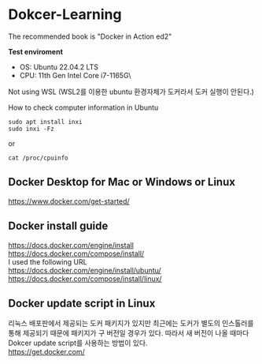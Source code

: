 # Dokcer-Learning
The recommended book is "Docker in Action ed2"

**Test enviroment**
- OS: Ubuntu 22.04.2 LTS
- CPU: 11th Gen Intel Core i7-1165G\

Not using WSL (WSL2를 이용한 ubuntu 환경자체가 도커라서 도커 실행이 안된다.)

How to check computer information in Ubuntu
```
sudo apt install inxi
sudo inxi -Fz
```
or
```
cat /proc/cpuinfo
```
## Docker Desktop for Mac or Windows or Linux
https://www.docker.com/get-started/

## Docker install guide
https://docs.docker.com/engine/install \
https://docs.docker.com/compose/install/ \
I used the following URL\
https://docs.docker.com/engine/install/ubuntu/ \
https://docs.docker.com/compose/install/linux/
## Docker update script in Linux
리눅스 배포판에서 제공되는 도커 패키지가 있지만 최근에는 도커가 별도의 인스톨러를 통해 제공되기 때문에 패키지가 구 버전일 경우가 있다. 따라서 새 버전이 나올 때마다 Dokcer update script를 사용하는 방법이 있다.\
https://get.docker.com/
